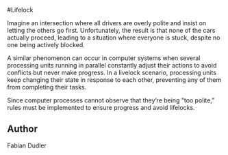 #Lifelock

Imagine an intersection where all drivers are overly polite and insist on letting the others go first. Unfortunately, the result is that none of the cars actually proceed, leading to a situation where everyone is stuck, despite no one being actively blocked.

A similar phenomenon can occur in computer systems when several processing units running in parallel constantly adjust their actions to avoid conflicts but never make progress. In a livelock scenario, processing units keep changing their state in response to each other, preventing any of them from completing their tasks.

Since computer processes cannot observe that they’re being "too polite," rules must be implemented to ensure progress and avoid lifelocks.

## Author 
Fabian Dudler